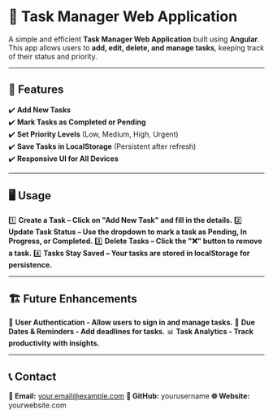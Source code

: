 # 📝 Task Manager Web Application

A simple and efficient **Task Manager Web Application** built using **Angular**. This app allows users to **add, edit, delete, and manage tasks**, keeping track of their status and priority.

---

## 🚀 Features

✔️ **Add New Tasks**  
✔️ **Mark Tasks as Completed or Pending**  
✔️ **Set Priority Levels** (Low, Medium, High, Urgent)  
✔️ **Save Tasks in LocalStorage** (Persistent after refresh)  
✔️ **Responsive UI for All Devices**  

---

## 🖥️ Usage
1️⃣ **Create a Task – Click on "Add New Task" and fill in the details.**
2️⃣ **Update Task Status – Use the dropdown to mark a task as Pending, In Progress, or Completed.**
3️⃣ **Delete Tasks – Click the "❌" button to remove a task.**
4️⃣ **Tasks Stay Saved – Your tasks are stored in localStorage for persistence.**

---

## 🏗️ Future Enhancements
🚀 **User Authentication - Allow users to sign in and manage tasks.**
📅 **Due Dates & Reminders - Add deadlines for tasks.**
📊 **Task Analytics - Track productivity with insights.**

---

## 📞 Contact
**📧 Email:** your.email@example.com
**🐙 GitHub:** yourusername
**🌐 Website:** yourwebsite.com
